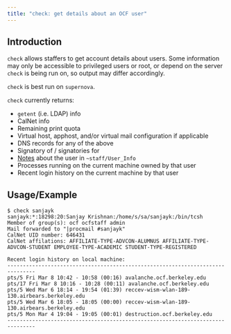 ```yaml
---
title: "check: get details about an OCF user"
---
```


## Introduction

`check` allows staffers to get account details about users. Some information
may only be accessible to privileged users or root, or depend on the server
`check` is being run on, so output may differ accordingly.

`check` is best run on `supernova`.

`check` currently returns:

* `getent` (i.e. LDAP) info
* CalNet info
* Remaining print quota
* Virtual host, apphost, and/or virtual mail configuration if applicable
* DNS records for any of the above
* Signatory of / signatories for
* [Notes](/docs/staff/scripts/note) about the user in `~staff/User_Info`
* Processes running on the current machine owned by that user
* Recent login history on the current machine by that user

## Usage/Example

    $ check sanjayk
    sanjayk:*:18298:20:Sanjay Krishnan:/home/s/sa/sanjayk:/bin/tcsh
    Member of group(s): ocf ocfstaff admin
    Mail forwarded to "|procmail #sanjayk"
    CalNet UID number: 646431
    CalNet affilations: AFFILIATE-TYPE-ADVCON-ALUMNUS AFFILIATE-TYPE-ADVCON-STUDENT EMPLOYEE-TYPE-ACADEMIC STUDENT-TYPE-REGISTERED

    Recent login history on local machine:
    -------------------------------------------------------------------------------
    pts/5 Fri Mar 8 10:42 - 10:58 (00:16) avalanche.ocf.berkeley.edu
    pts/17 Fri Mar 8 10:16 - 10:28 (00:11) avalanche.ocf.berkeley.edu
    pts/5 Wed Mar 6 18:14 - 19:54 (01:39) reccev-wism-wlan-189-130.airbears.berkeley.edu
    pts/5 Wed Mar 6 18:05 - 18:05 (00:00) reccev-wism-wlan-189-130.airbears.berkeley.edu
    pts/5 Mon Mar 4 19:04 - 19:05 (00:01) destruction.ocf.berkeley.edu
    -------------------------------------------------------------------------------
